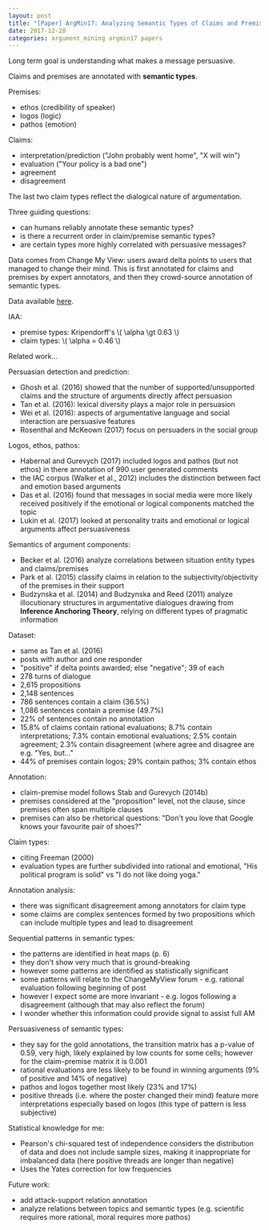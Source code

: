 ```yaml
---
layout: post
title: "[Paper] ArgMin17: Analyzing Semantic Types of Claims and Premises"
date: 2017-12-28
categories: argument_mining argmin17 papers
---
```


<script type="text/javascript" src="http://cdn.mathjax.org/mathjax/latest/MathJax.js?config=TeX-AMS-MML_HTMLorMML"></script>

Long term goal is understanding what makes a message persuasive.

Claims and premises are annotated with <strong>semantic types</strong>.

Premises:
- ethos (credibility of speaker)
- logos (logic)
- pathos (emotion)

Claims:
- interpretation/prediction ("John probably went home", "X will win")
- evaluation ("Your policy is a bad one")
- agreement
- disagreement

The last two claim types reflect the dialogical nature of argumentation.

Three guiding questions:
- can humans reliably annotate these semantic types?
- is there a recurrent order in claim/premise semantic types?
- are certain types more highly correlated with persuasive messages?

Data comes from Change My View: users award delta points to users that managed
to change their mind. This is first annotated for claims and premises by expert
annotators, and then they crowd-source annotation of semantic types.

Data available <a href="https://github.com/chridey/change-my-view-modes">here</a>.

IAA:
- premise types: Kripendorff's \\( \alpha \gt 0.63 \\)
- claim types: \\( \alpha = 0.46 \\)

Related work...

Persuasian detection and prediction:
- Ghosh et al. (2016) showed that the number of supported/unsupported claims
  and the structure of arguments directly affect persuasion
- Tan et al. (2016): lexical diversity plays a major role in persuasion
- Wei et al. (2016): aspects of argumentative language and social interaction
  are persuasive features
- Rosenthal and McKeown (2017) focus on persuaders in the social group

Logos, ethos, pathos:
- Habernal and Gurevych (2017) included logos and pathos (but not ethos)
  in there annotation of 990 user generated comments
- the IAC corpus (Walker et al., 2012) includes the distinction between
  fact and emotion based arguments
- Das et al. (2016) found that messages in social media were more likely
  received positively if the emotional or logical components
  matched the topic
- Lukin et al. (2017) looked at personality traits and emotional or logical
  arguments affect persuasiveness

Semantics of argument components:
- Becker et al. (2016) analyze correlations between situation entity types
  and claims/premises
- Park et al. (2015) classify claims in relation to the subjectivity/objectivity
  of the premises in their support
- Budzynska et al. (2014) and Budzynska and Reed (2011) analyze illocutionary
  structures in argumentative dialogues drawing from <strong>Inference Anchoring
  Theory</strong>, relying on different types of pragmatic information

Dataset:
- same as Tan et al. (2016)
- posts with author and one responder
- "positive" if delta points awarded; else "negative"; 39 of each
- 278 turns of dialogue
- 2,615 propositions
- 2,148 sentences
- 786 sentences contain a claim (36.5%)
- 1,086 sentences contain a premise (49.7%)
- 22% of sentences contain no annotation
- 15.8% of claims contain rational evaluations; 8.7% contain interpretations;
  7.3% contain emotional evaluations; 2.5% contain agreement; 2.3% contain
  disagreement (where agree and disagree are e.g. "<agreement>Yes</agreement>,
  but..."
- 44% of premises contain logos; 29% contain pathos; 3% contain ethos

Annotation:
- claim-premise model follows Stab and Gurevych (2014b)
- premises considered at the "proposition" level, not the clause, since
  premises often span multiple clauses
- premises can also be rhetorical questions: "Don't you love that Google
  knows your favourite pair of shoes?"

Claim types:
- citing Freeman (2000)
- evaluation types are further subdivided into rational and emotional,
  "His political program is solid" vs "I do not like doing yoga."

Annotation analysis:
- there was significant disagreement among annotators for claim type
- some claims are complex sentences formed by two propositions which
  can include multiple types and lead to disagreement

Sequential patterns in semantic types:
- the patterns are identified in heat maps (p. 6)
- they don't show very much that is ground-breaking
- however some patterns are identified as statistically significant
- some patterns will relate to the ChangeMyView forum - e.g. rational evaluation
  following beginning of post
- however I expect some are more invariant - e.g. logos following a disagreement
  (although that may also reflect the forum)
- I wonder whether this information could provide signal to assist full AM

Persuasiveness of semantic types:
- they say for the gold annotations, the transition matrix has a p-value
  of 0.59, very high, likely explained by low counts for some cells;
  however for the claim-premise matrix it is 0.001
- rational evaluations are less likely to be found in winning arguments
  (9% of positive and 14% of negative)
- pathos and logos together most likely (23% and 17%)
- positive threads (i.e. where the poster changed their mind) feature
  more interpretations especially based on logos (this type of pattern
  is less subjective)

Statistical knowledge for me:
- Pearson's chi-squared test of independence considers the distribution
  of data and does not include sample sizes, making it inappropriate for
  imbalanced data (here positive threads are longer than negative)
- Uses the Yates correction for low frequencies

Future work:
- add attack-support relation annotation
- analyze relations between topics and semantic types (e.g. scientific
  requires more rational, moral requires more pathos)
